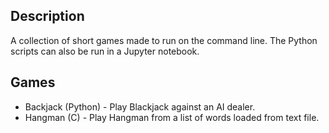 ## Description
A collection of short games made to run on the command line.
The Python scripts can also be run in a Jupyter notebook.

## Games
- Backjack (Python) - Play Blackjack against an AI dealer.
- Hangman (C) - Play Hangman from a list of words loaded from text file.
